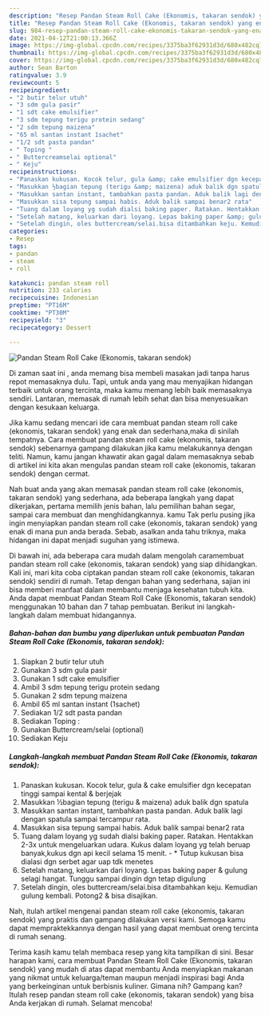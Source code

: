 ```yaml
---
description: "Resep Pandan Steam Roll Cake (Ekonomis, takaran sendok) yang enak Untuk Jualan"
title: "Resep Pandan Steam Roll Cake (Ekonomis, takaran sendok) yang enak Untuk Jualan"
slug: 984-resep-pandan-steam-roll-cake-ekonomis-takaran-sendok-yang-enak-untuk-jualan
date: 2021-04-12T21:00:13.366Z
image: https://img-global.cpcdn.com/recipes/3375ba3f62931d3d/680x482cq70/pandan-steam-roll-cake-ekonomis-takaran-sendok-foto-resep-utama.jpg
thumbnail: https://img-global.cpcdn.com/recipes/3375ba3f62931d3d/680x482cq70/pandan-steam-roll-cake-ekonomis-takaran-sendok-foto-resep-utama.jpg
cover: https://img-global.cpcdn.com/recipes/3375ba3f62931d3d/680x482cq70/pandan-steam-roll-cake-ekonomis-takaran-sendok-foto-resep-utama.jpg
author: Sean Barton
ratingvalue: 3.9
reviewcount: 5
recipeingredient:
- "2 butir telur utuh"
- "3 sdm gula pasir"
- "1 sdt cake emulsifier"
- "3 sdm tepung terigu protein sedang"
- "2 sdm tepung maizena"
- "65 ml santan instant 1sachet"
- "1/2 sdt pasta pandan"
- " Toping "
- " Buttercreamselai optional"
- " Keju"
recipeinstructions:
- "Panaskan kukusan. Kocok telur, gula &amp; cake emulsifier dgn kecepatan tinggi sampai kental &amp; berjejak"
- "Masukkan ½bagian tepung (terigu &amp; maizena) aduk balik dgn spatula"
- "Masukkan santan instant, tambahkan pasta pandan. Aduk balik lagi dengan spatula sampai tercampur rata."
- "Masukkan sisa tepung sampai habis. Aduk balik sampai benar2 rata"
- "Tuang dalam loyang yg sudah dialsi baking paper. Ratakan. Hentakkan 2-3x untuk mengeluarkan udara. Kukus dalam loyang yg telah beruap banyak,kukus dgn api kecil selama 15 menit. * Tutup kukusan bisa dialasi dgn serbet agar uap tdk menetes"
- "Setelah matang, keluarkan dari loyang. Lepas baking paper &amp; gulung selagi hangat. Tunggu sampai dingin dgn tetap digulung"
- "Setelah dingin, oles buttercream/selai.bisa ditambahkan keju. Kemudian gulung kembali. Potong2 &amp; bisa disajikan."
categories:
- Resep
tags:
- pandan
- steam
- roll

katakunci: pandan steam roll 
nutrition: 233 calories
recipecuisine: Indonesian
preptime: "PT16M"
cooktime: "PT30M"
recipeyield: "3"
recipecategory: Dessert

---
```



![Pandan Steam Roll Cake (Ekonomis, takaran sendok)](https://img-global.cpcdn.com/recipes/3375ba3f62931d3d/680x482cq70/pandan-steam-roll-cake-ekonomis-takaran-sendok-foto-resep-utama.jpg)

Di zaman  saat ini , anda memang bisa membeli masakan jadi tanpa harus repot memasaknya dulu. Tapi, untuk anda yang mau menyajikan hidangan terbaik untuk orang tercinta, maka kamu memang lebih baik memasaknya sendiri. Lantaran, memasak di rumah lebih sehat dan bisa menyesuaikan dengan kesukaan keluarga.

Jika kamu sedang mencari ide cara membuat pandan steam roll cake (ekonomis, takaran sendok) yang enak dan sederhana,maka di sinilah tempatnya. Cara membuat pandan steam roll cake (ekonomis, takaran sendok)  sebenarnya gampang dilakukan jika kamu melakukannya dengan teliti. Namun, kamu jangan khawatir akan gagal dalam memasaknya 
sebab di artikel ini kita akan mengulas pandan steam roll cake (ekonomis, takaran sendok) dengan cermat.  



Nah buat anda yang akan memasak pandan steam roll cake (ekonomis, takaran sendok) yang sederhana, ada beberapa langkah yang dapat dikerjakan, pertama memilih jenis bahan, lalu pemilihan bahan segar, sampai cara membuat dan menghidangkannya. kamu Tak perlu pusing jika ingin menyiapkan pandan steam roll cake (ekonomis, takaran sendok) yang enak di mana pun anda berada. Sebab, asalkan anda  tahu triknya, maka hidangan ini dapat menjadi suguhan yang istimewa.

Di bawah ini, ada beberapa cara mudah dalam mengolah caramembuat pandan steam roll cake (ekonomis, takaran sendok) yang siap dihidangkan. Kali ini, mari kita coba ciptakan pandan steam roll cake (ekonomis, takaran sendok) sendiri di rumah. Tetap dengan bahan yang sederhana, sajian ini bisa memberi manfaat dalam membantu menjaga kesehatan tubuh kita. Anda dapat membuat Pandan Steam Roll Cake (Ekonomis, takaran sendok) menggunakan 10 bahan dan 7 tahap pembuatan. Berikut ini langkah-langkah dalam membuat hidangannya.

<!--inarticleads1-->

##### Bahan-bahan dan bumbu yang diperlukan untuk pembuatan Pandan Steam Roll Cake (Ekonomis, takaran sendok):

1. Siapkan 2 butir telur utuh
1. Gunakan 3 sdm gula pasir
1. Gunakan 1 sdt cake emulsifier
1. Ambil 3 sdm tepung terigu protein sedang
1. Gunakan 2 sdm tepung maizena
1. Ambil 65 ml santan instant (1sachet)
1. Sediakan 1/2 sdt pasta pandan
1. Sediakan  Toping :
1. Gunakan  Buttercream/selai (optional)
1. Sediakan  Keju




<!--inarticleads2-->

##### Langkah-langkah membuat Pandan Steam Roll Cake (Ekonomis, takaran sendok):

1. Panaskan kukusan. Kocok telur, gula &amp; cake emulsifier dgn kecepatan tinggi sampai kental &amp; berjejak
1. Masukkan ½bagian tepung (terigu &amp; maizena) aduk balik dgn spatula
1. Masukkan santan instant, tambahkan pasta pandan. Aduk balik lagi dengan spatula sampai tercampur rata.
1. Masukkan sisa tepung sampai habis. Aduk balik sampai benar2 rata
1. Tuang dalam loyang yg sudah dialsi baking paper. Ratakan. Hentakkan 2-3x untuk mengeluarkan udara. Kukus dalam loyang yg telah beruap banyak,kukus dgn api kecil selama 15 menit. - * Tutup kukusan bisa dialasi dgn serbet agar uap tdk menetes
1. Setelah matang, keluarkan dari loyang. Lepas baking paper &amp; gulung selagi hangat. Tunggu sampai dingin dgn tetap digulung
1. Setelah dingin, oles buttercream/selai.bisa ditambahkan keju. Kemudian gulung kembali. Potong2 &amp; bisa disajikan.




Nah, itulah artikel mengenai  pandan steam roll cake (ekonomis, takaran sendok)  yang praktis dan gampang dilakukan versi kami. Semoga kamu dapat mempraktekkannya dengan hasil yang dapat membuat oreng tercinta di rumah senang. 

Terima kasih kamu telah membaca resep yang kita tampilkan di sini. Besar harapan kami, cara membuat  Pandan Steam Roll Cake (Ekonomis, takaran sendok) yang mudah di atas dapat membantu Anda menyiapkan makanan yang nikmat untuk keluarga/teman maupun menjadi inspirasi bagi Anda yang berkeinginan untuk berbisnis kuliner. Gimana nih? Gampang kan? Itulah resep pandan steam roll cake (ekonomis, takaran sendok) yang bisa Anda kerjakan di rumah. Selamat mencoba!

